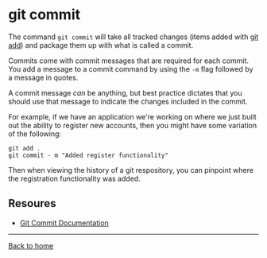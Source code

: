 # git commit

The command `git commit` will take all tracked changes (items added with [git add](./add.md)) and package them up with what is called a commit. 

Commits come with commit messages that are required for each commit. You add a message to a commit command by using the `-m` flag followed by a message in quotes. 

A commit message _can_ be anything, but best practice dictates that you should use that message to indicate the changes included in the commit.

For example, if we have an application we're working on where we just built out the ability to register new accounts, then you might have some variation of the following: 

```
git add . 
git commit - m "Added register functionality"
```

Then when viewing the history of a git respository, you can pinpoint where the registration functionality was added. 

## Resoures 

- [Git Commit Documentation](https://git-scm.com/docs/git-commit)

---

[Back to home](../README.md)
